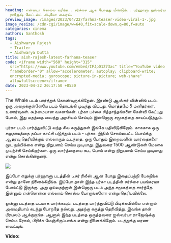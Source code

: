 ```yaml
---
heading: என்னடா சொல்ல வரீங்க.. சர்ச்சை ஆக போகுது மீண்டும்.. பர்ஹானா ஐஸ்வர்யா
  ராஜேஷ் லேட்டஸ்ட் வீடியோ வைரல்.
preview_image: /images/2023/04/22/farhna-teaser-video-viral-1-.jpg
image_resize: /cdn-cgi/image/w=640,fit=scale-down,q=80,f=auto
categories: cinema
authors: Santhosh
tags:
  - Aishwarya Rajesh
  - Trailer
  - Aishwarya Dutta
title: aish-rajesh-latest-farhana-teaser
code: <iframe width="560" height="315"
  src="https://www.youtube.com/embed/IFJpD1Z73ac" title="YouTube video player"
  frameborder="0" allow="accelerometer; autoplay; clipboard-write;
  encrypted-media; gyroscope; picture-in-picture; web-share"
  allowfullscreen></iframe>
date: 2023-04-22 20:17:50 +0530
---
```

The Whale படம் பார்த்துக் கொண்டிருக்கிறேன். இரண்டு ஆஸ்கர் வின்னிங் படம். ஒரு அறைக்குள்ளேயே படம் தொடங்கி முடிந்து விட்டது. மொத்தமே 5 மனிதர்கள். உணர்வுகள். கூர்மையான வசனங்கள். புர்கா பச்சை சித்தாந்தங்களை கேள்வி கேட்பது போல், இது மதத்தை வைத்து அரசியல் செய்யும் இன்னொரு சமூகத்தை  காயப்படுத்தும்.

புர்கா படம் பார்த்துவிட்டு வந்த சில கருத்துகள் இங்கே பதிவிடுகிறோம். காசுகாக ஒரு சமுதாயத்தை தப்பா காட்சி படுத்தும் படம் - புர்கா. இதில் சொல்லபட்ட பொய்க்கு ஆதரவு தெரிவிக்கும் எல்லாரும் உடந்தை. ஒரு போதும் இறைவனின் வார்தைகளை மூட நம்பிக்கை என்று நிறுபனம் செய்ய முடியாது. இதுவரை 1500 ஆண்டுகள் மேலாக முயற்ச்சி செய்கிறார்கள். ஒரு வார்த்தையை கூட பொய் என்று நிறுபனம் செய்ய முடியாது என்று சொல்கின்றனர். 

![](/images/2023/04/22/farhna-teaser-video-viral-2-.jpg)

இப்போ எதுக்கு பர்ஹானா படத்தின் டீசர் ரிலீஸ் ஆன போது இதைப்பற்றி பேசுறீங்க என்று தானே நினைக்கிறீங்க. இப்போ தான் இந்த புர்கா படத்தின் சர்ச்சை பயங்கரமா போய்ட்டு இருக்கு. அது ஓய்வதற்குள் இன்னொரு படம் அந்த சமூகத்தை சார்ந்தே. இன்னும் என்னென்ன எல்லாம் சொல்ல போறாங்களோ என்று தெரியவில்லை.

ஒன்னு படத்தை படமாக பார்க்கவும். படத்தை பார்த்துவிட்டு பிடிக்கவில்லை என்றால் அமைதியாய் கடந்து போறதே நல்லது. அதற்கு கருத்து தெரிவித்து, இவங்க தான் பிரபலம் ஆக்குறாங்க. ஆனால் இந்த படத்தை ஒருத்தவரை ஐஸ்வர்யா ராஜேஷ்க்கு செம்ம ரோல், பிரிச்சு மேஞ்சிருப்பாங்க என்று நினைக்கிறோம். படத்துக்கு மரண வைட்டிங். 

**V﻿ideo:**
